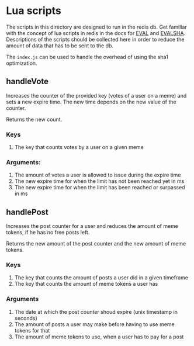 # Lua scripts

The scripts in this directory are designed to run in the redis db. Get familiar with the concept of lua scripts in redis in the docs for [EVAL](https://redis.io/commands/eval) and [EVALSHA](https://redis.io/commands/evalsha). Descriptions of the scripts should be collected here in order to reduce the amount of data that has to be sent to the db.

The `index.js` can be used to handle the overhead of using the sha1 optimization.

## handleVote

Increases the counter of the provided key (votes of a user on a meme) and sets a new expire time. The new time depends on the new value of the counter.

Returns the new count.

### Keys

 1. The key that counts votes by a user on a given meme

### Arguments:

 1. The amount of votes a user is allowed to issue during the expire time
 2. The new expire time for when the limit has not been reached yet in ms
 3. The new expire time for when the limit has been reached or surpassed in ms

## handlePost

Increases the post counter for a user and reduces the amount of meme tokens, if he has no free posts left.

Returns the new amount of the post counter and the new amount of meme tokens.

### Keys

 1. The key that counts the amount of posts a user did in  a given timeframe
 2. The key that counts the amount of meme tokens a user has

### Arguments

 1. The date at which the post counter shoud expire (unix timestamp in seconds)
 2. The amount of posts a user may make before having to use meme tokens for that
 3. The amount of meme tokens to use, when a user has to pay for a post
